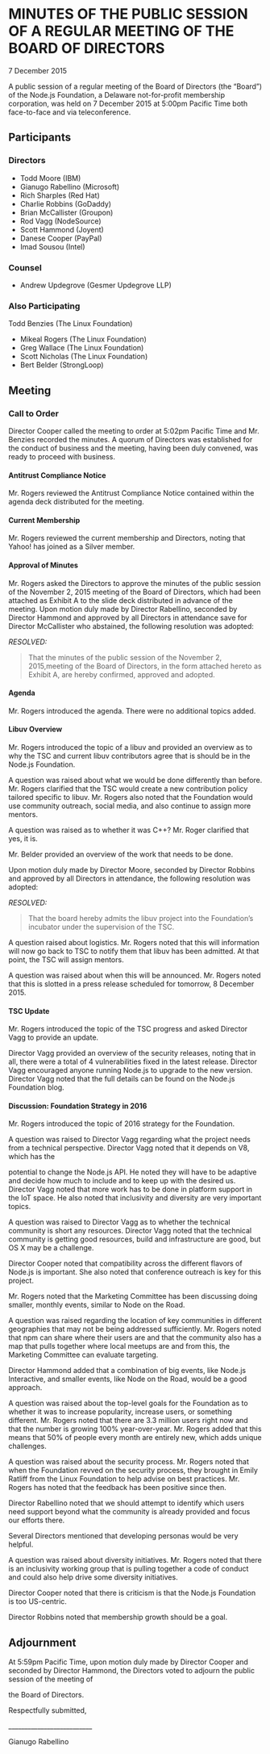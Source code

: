 # MINUTES OF THE PUBLIC SESSION OF A REGULAR MEETING OF THE BOARD OF DIRECTORS

7 December 2015

A public session of a regular meeting of the Board of Directors (the “Board”) of the Node.js Foundation, a Delaware not-for-profit membership corporation, was held on 7 December 2015 at 5:00pm Pacific Time both face-to-face and via teleconference.

## Participants

### Directors

* Todd Moore (IBM)
* Gianugo Rabellino (Microsoft)
* Rich Sharples (Red Hat)
* Charlie Robbins (GoDaddy)
* Brian McCallister (Groupon)
* Rod Vagg (NodeSource)
* Scott Hammond (Joyent)
* Danese Cooper (PayPal)
* Imad Sousou (Intel)

### Counsel

* Andrew Updegrove (Gesmer Updegrove LLP)

### Also Participating

Todd Benzies (The Linux Foundation)
* Mikeal Rogers (The Linux Foundation)
* Greg Wallace (The Linux Foundation)
* Scott Nicholas (The Linux Foundation)
* Bert Belder (StrongLoop)

## Meeting
### Call to Order


Director Cooper called the meeting to order at 5:02pm Pacific Time and Mr. Benzies recorded the minutes. A quorum of Directors was established for the conduct of business and the meeting, having been duly convened, was ready to proceed with business.

#### Antitrust Compliance Notice

Mr. Rogers reviewed the Antitrust Compliance Notice contained within the agenda deck distributed for the meeting.

#### Current Membership

Mr. Rogers reviewed the current membership and Directors, noting that Yahoo! has joined as a Silver member.

#### Approval of Minutes

Mr. Rogers asked the Directors to approve the minutes of the public session of the November 2, 2015 meeting of the Board of Directors, which had been attached as Exhibit A to the slide deck distributed in advance of the meeting. Upon motion duly made by Director Rabellino, seconded by Director Hammond and approved by all Directors in attendance save for Director McCallister who abstained, the following resolution was adopted:

_RESOLVED:_
> That the minutes of the public session of the November 2, 2015,meeting of the Board of Directors, in the form attached hereto as Exhibit A, are hereby confirmed, approved and adopted.

#### Agenda

Mr. Rogers introduced the agenda. There were no additional topics added.

#### Libuv Overview

Mr. Rogers introduced the topic of a libuv and provided an overview as to why the TSC and current libuv contributors agree that is should be in the Node.js Foundation.

A question was raised about what we would be done differently than before. Mr. Rogers clarified that the TSC would create a new contribution policy tailored specific to libuv. Mr. Rogers also noted that the Foundation would use community outreach, social media, and also continue to assign more mentors.

A question was raised as to whether it was C++? Mr. Roger clarified that yes, it is.

Mr. Belder provided an overview of the work that needs to be done.

Upon motion duly made by Director Moore, seconded by Director Robbins and approved by all Directors in attendance, the following resolution was adopted:

_RESOLVED:_
> That the board hereby admits the libuv project into the Foundation’s incubator under the supervision of the TSC.

A question raised about logistics. Mr. Rogers noted that this will information will now go back to TSC to notify them that libuv has been admitted. At that point, the TSC will assign mentors.

A question was raised about when this will be announced. Mr. Rogers noted that this is slotted in a press release scheduled for tomorrow, 8 December 2015.

#### TSC Update

Mr. Rogers introduced the topic of the TSC progress and asked Director Vagg to provide an update.

Director Vagg provided an overview of the security releases, noting that in all, there were a total of 4 vulnerabilities fixed in the latest release. Director Vagg encouraged anyone running Node.js to upgrade to the new version. Director Vagg noted that the full details can be found on the Node.js Foundation blog.

#### Discussion: Foundation Strategy in 2016

Mr. Rogers introduced the topic of 2016 strategy for the Foundation.

A question was raised to Director Vagg regarding what the project needs from a technical perspective. Director Vagg noted that it depends on V8, which has the

potential to change the Node.js API. He noted they will have to be adaptive and decide how much to include and to keep up with the desired us. Director Vagg noted that more work has to be done in platform support in the IoT space. He also noted that inclusivity and diversity are very important topics.

A question was raised to Director Vagg as to whether the technical community is short any resources. Director Vagg noted that the technical community is getting good resources, build and infrastructure are good, but OS X may be a challenge.

Director Cooper noted that compatibility across the different flavors of Node.js is important. She also noted that conference outreach is key for this project.

Mr. Rogers noted that the Marketing Committee has been discussing doing smaller, monthly events, similar to Node on the Road.

A question was raised regarding the location of key communities in different geographies that may not be being addressed sufficiently. Mr. Rogers noted that npm can share where their users are and that the community also has a map that pulls together where local meetups are and from this, the Marketing Committee can evaluate targeting.

Director Hammond added that a combination of big events, like Node.js Interactive, and smaller events, like Node on the Road, would be a good approach.

A question was raised about the top-level goals for the Foundation as to whether it was to increase popularity, increase users, or something different. Mr. Rogers noted that there are 3.3 million users right now and that the number is growing 100% year-over-year. Mr. Rogers added that this means that 50% of people every month are entirely new, which adds unique challenges.

A question was raised about the security process. Mr. Rogers noted that when the Foundation revved on the security process, they brought in Emily Ratliff from the Linux Foundation to help advise on best practices. Mr. Rogers has noted that the feedback has been positive since then.

Director Rabellino noted that we should attempt to identify which users need support beyond what the community is already provided and focus our efforts there.

Several Directors mentioned that developing personas would be very helpful.

A question was raised about diversity initiatives. Mr. Rogers noted that there is an inclusivity working group that is pulling together a code of conduct and could also help drive some diversity initiatives.

Director Cooper noted that there is criticism is that the Node.js Foundation is too US-centric.

Director Robbins noted that membership growth should be a goal.

## Adjournment

At 5:59pm Pacific Time, upon motion duly made by Director Cooper and seconded by Director Hammond, the Directors voted to adjourn the public session of the meeting of

the Board of Directors.

Respectfully submitted,

\__________________________

Gianugo Rabellino